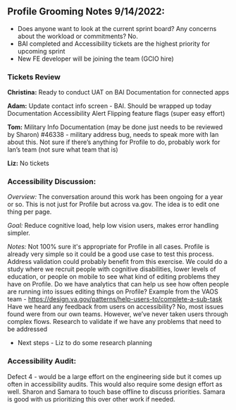 ## Profile Grooming Notes 9/14/2022:

- Does anyone want to look at the current sprint board? Any concerns about the workload or commitments? No.
- BAI completed and Accessibility tickets are the highest priority for upcoming sprint
- New FE developer will be joining the team (GCIO hire)

### Tickets Review
**Christina:**
Ready to conduct UAT on BAI
Documentation for connected apps

**Adam:**
Update contact info screen - BAI. Should be wrapped up today
Documentation
Accessibility
Alert
Flipping feature flags (super easy effort)

**Tom:**
Military Info
Documentation (may be done just needs to be reviewed by Sharon)
#46338 - military address bug, needs to speak more with Ian about this. Not sure if there’s anything for Profile to do, probably work for Ian’s team (not sure what team that is)

**Liz:**
No tickets

### Accessibility Discussion:

*Overview:* The conversation around this work has been ongoing for a year or so. This is not just for Profile but across va.gov. The idea is to edit one thing per page. 

*Goal:* Reduce cognitive load, help low vision users, makes error handling simpler. 

*Notes:* Not 100% sure it's appropriate for Profile in all cases. Profile is already very simple so it could be a good use case to test this process. Address validation could probably benefit from this exercise. We could do a study where we recruit people with cognitive disabilities, lower levels of education, or people on mobile to see what kind of editing problems they have on Profile.
Do we have analytics that can help us see how often people are running into issues editing things on Profile?
Example from the VAOS team - https://design.va.gov/patterns/help-users-to/complete-a-sub-task 
Have we heard any feedback from users on accessibility? No, most issues found were from our own teams. However, we’ve never taken users through complex flows.
Research to validate if we have any problems that need to be addressed
- Next steps - Liz to do some research planning

### Accessibility Audit:
Defect 4 - would be a large effort on the engineering side but it comes up often in accessibility audits. This would also require some design effort as well. Sharon and Samara to touch base offline to discuss priorities. Samara is good with us prioritizing this over other work if needed.
